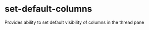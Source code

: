 set-default-columns
===================

Provides ability to set default visibility of columns in the thread pane
